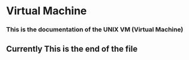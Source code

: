 # Virtual Machine
### This is the documentation of the UNIX VM (Virtual Machine)


## Currently This is the end of the file
